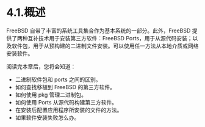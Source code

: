 # 4.1.概述

FreeBSD 自带了丰富的系统工具集合作为基本系统的一部分。此外，FreeBSD 提供了两种互补技术用于安装第三方软件：FreeBSD Ports，用于从源代码安装；以及软件包，用于从预构建的二进制文件安装。可以使用任一方法从本地介质或网络安装软件。

阅读完本章后，您将会知道：

* 二进制软件包和 ports 之间的区别。
* 如何查找移植到 FreeBSD 的第三方软件。
* 如何使用 pkg 管理二进制包。
* 如何使用 Ports 从源代码构建第三方软件。
* 在安装后配置应用程序所安装的文件的方法。
* 如果软件安装失败怎么办。
